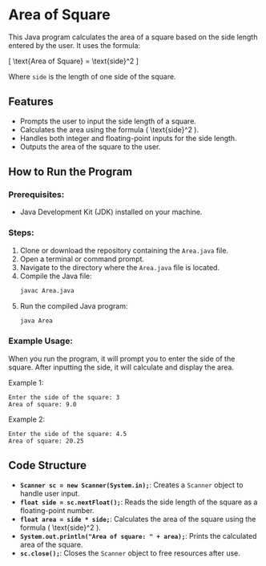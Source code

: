 # Area of Square

This Java program calculates the area of a square based on the side length entered by the user. It uses the formula:

\[
\text{Area of Square} = \text{side}^2
\]

Where `side` is the length of one side of the square.

## Features

- Prompts the user to input the side length of a square.
- Calculates the area using the formula \( \text{side}^2 \).
- Handles both integer and floating-point inputs for the side length.
- Outputs the area of the square to the user.

## How to Run the Program

### Prerequisites:

- Java Development Kit (JDK) installed on your machine.

### Steps:

1. Clone or download the repository containing the `Area.java` file.
2. Open a terminal or command prompt.
3. Navigate to the directory where the `Area.java` file is located.
4. Compile the Java file:
   ```bash
   javac Area.java
   ```
5. Run the compiled Java program:
   ```bash
   java Area
   ```

### Example Usage:

When you run the program, it will prompt you to enter the side of the square. After inputting the side, it will calculate and display the area.

Example 1:

```
Enter the side of the square: 3
Area of square: 9.0
```

Example 2:

```
Enter the side of the square: 4.5
Area of square: 20.25
```

## Code Structure

- **`Scanner sc = new Scanner(System.in);`**: Creates a `Scanner` object to handle user input.
- **`float side = sc.nextFloat();`**: Reads the side length of the square as a floating-point number.
- **`float area = side * side;`**: Calculates the area of the square using the formula \( \text{side}^2 \).
- **`System.out.println("Area of square: " + area);`**: Prints the calculated area of the square.
- **`sc.close();`**: Closes the `Scanner` object to free resources after use.
